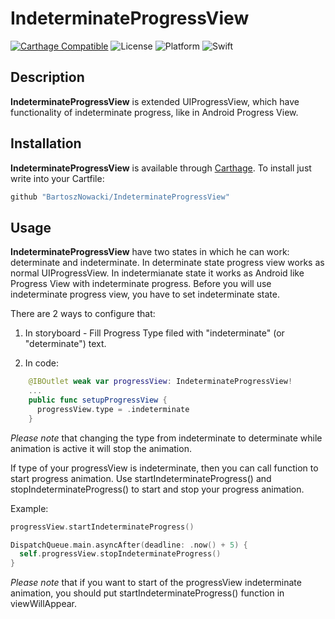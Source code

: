 # IndeterminateProgressView

[![Carthage Compatible](https://img.shields.io/badge/Carthage-compatible-4BC51D.svg?style=flat)](https://github.com/Carthage/Carthage)
![License](https://img.shields.io/badge/licence-GPL--3.0-informational.svg)
![Platform](https://img.shields.io/badge/platform-iOS-lightgrey.svg)
![Swift](https://img.shields.io/badge/swift-5.1-orange.svg)

## Description

**IndeterminateProgressView** is extended UIProgressView, which have functionality of indeterminate progress, like in Android Progress View.

## Installation

**IndeterminateProgressView** is available through [Carthage](https://github.com/Carthage/Carthage).
To install just write into your Cartfile:

```ruby
github "BartoszNowacki/IndeterminateProgressView"
```

## Usage
**IndeterminateProgressView** have two states in which he can work: determinate and indeterminate. In determinate state progress view works as normal UIProgressView. In indetermianate state it works as Android like Progress View with indeterminate progress. Before you will use indeterminate progress view, you have to set indeterminate state. 

There are 2 ways to configure that:

1. In storyboard - Fill Progress Type filed with "indeterminate" (or "determinate") text.

2. In code:
```swift
    @IBOutlet weak var progressView: IndeterminateProgressView!
    ...
    public func setupProgressView {
      progressView.type = .indeterminate
    }
```

*Please note* that changing the type from indeterminate to determinate while animation is active it will stop the animation.

If type of your progressView is indeterminate, then you can call function to start progress animation. Use startIndeterminateProgress() and stopIndeterminateProgress() to start and stop your progress animation. 

Example:

```swift
progressView.startIndeterminateProgress()

DispatchQueue.main.asyncAfter(deadline: .now() + 5) {
  self.progressView.stopIndeterminateProgress()
}
```

*Please note* that if you want to start of the progressView indeterminate animation, you should put startIndeterminateProgress() function in viewWillAppear.
